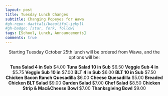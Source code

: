 ```yaml
---
layout: post
title: Tuesday Lunch Changes
subtitle: Changing Popeyes for Wawa
#gh-repo: daattali/beautiful-jekyll
#gh-badge: [star, fork, follow]
tags: [School, Lunch, Announcements]
comments: true
---
```


<center>

Starting Tuesday October 25th lunch will be ordered from Wawa, and the options will be:

**Tuna Salad 4 in Sub**  $4.00
**Tuna Salad 10 in Sub**  $6.50
**Veggie Sub 4 in**  $5.75
**Veggie Sub 10 in**  $7.00
**BLT 4 in Sub** $6.00
**BLT 10 in Sub**  $7.50
**Chicken Bacon Ranch Quesadilla**  $6.00
**Cheese Quesadilla**  $5.00
**Breaded Chicken BLT Salad**  $9.00
**Garden Salad**  $7.00
**Chef Salad**  $8.50
**Chicken Strip & Mac&Cheese Bowl**  $7.00
**Thanksgiving Bowl**  $9.00